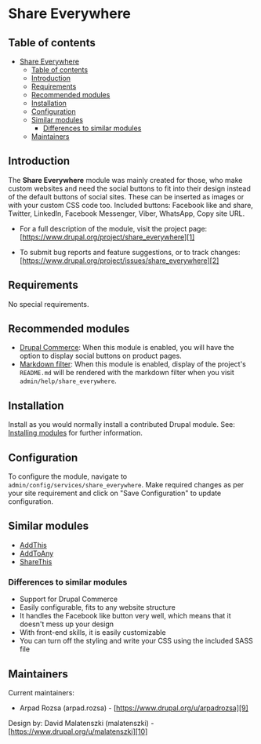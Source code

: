 # Share Everywhere

## Table of contents

- [Share Everywhere](#share-everywhere)
  - [Table of contents](#table-of-contents)
  - [Introduction](#introduction)
  - [Requirements](#requirements)
  - [Recommended modules](#recommended-modules)
  - [Installation](#installation)
  - [Configuration](#configuration)
  - [Similar modules](#similar-modules)
    - [Differences to similar modules](#differences-to-similar-modules)
  - [Maintainers](#maintainers)

## Introduction

The **Share Everywhere** module was mainly created for those, who make custom
websites and need the social buttons to fit into their design instead of the
default buttons of social sites. These can be inserted as images or with your
custom CSS code too. Included buttons: Facebook like and share, Twitter,
LinkedIn, Facebook Messenger, Viber, WhatsApp, Copy site URL.

* For a full description of the module, visit the project page:
  [https://www.drupal.org/project/share_everywhere][1]

* To submit bug reports and feature suggestions, or to track changes:
  [https://www.drupal.org/project/issues/share_everywhere][2]

## Requirements

No special requirements.

## Recommended modules

* [Drupal Commerce][3]:
  When this module is enabled, you will have the option to display social
  buttons on product pages.
* [Markdown filter][4]:
  When this module is enabled, display of the project's `README.md` will be
  rendered with the markdown filter when you visit
  `admin/help/share_everywhere`.

## Installation

Install as you would normally install a contributed Drupal module.
See: [Installing modules][5] for further information.

## Configuration

To configure the module, navigate to `admin/config/services/share_everywhere`.
Make required changes as per your site requirement and click on
"Save Configuration" to update configuration.

## Similar modules

* [AddThis][6]
* [AddToAny][7]
* [ShareThis][8]

### Differences to similar modules

* Support for Drupal Commerce
* Easily configurable, fits to any website structure
* It handles the Facebook like button very well,
  which means that it doesn't mess up your design
* With front-end skills, it is easily customizable
* You can turn off the styling and write your CSS using the included SASS file

## Maintainers

Current maintainers:

* Arpad Rozsa (arpad.rozsa) - [https://www.drupal.org/u/arpadrozsa][9]

Design by:
David Malatenszki (malatenszki) - [https://www.drupal.org/u/malatenszki][10]

[1]: https://www.drupal.org/project/share_everywhere
[2]: https://www.drupal.org/project/issues/share_everywhere
[3]: https://drupal.org/project/commerce
[4]: https://drupal.org/project/markdown
[5]: https://drupal.org/documentation/install/modules-themes/modules-8
[6]: https://drupal.org/project/addthis
[7]: https://drupal.org/project/addtoany
[8]: https://drupal.org/project/sharethis
[9]: https://www.drupal.org/u/arpadrozsa
[10]: https://www.drupal.org/u/malatenszki
